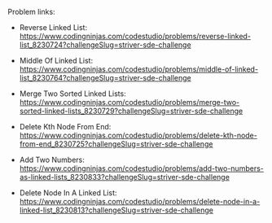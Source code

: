 Problem links:

-   Reverse Linked List: https://www.codingninjas.com/codestudio/problems/reverse-linked-list_8230724?challengeSlug=striver-sde-challenge

-   Middle Of Linked List: https://www.codingninjas.com/codestudio/problems/middle-of-linked-list_8230764?challengeSlug=striver-sde-challenge

-   Merge Two Sorted Linked Lists: https://www.codingninjas.com/codestudio/problems/merge-two-sorted-linked-lists_8230729?challengeSlug=striver-sde-challenge

-   Delete Kth Node From End: https://www.codingninjas.com/codestudio/problems/delete-kth-node-from-end_8230725?challengeSlug=striver-sde-challenge

-   Add Two Numbers: https://www.codingninjas.com/codestudio/problems/add-two-numbers-as-linked-lists_8230833?challengeSlug=striver-sde-challenge
 
-   Delete Node In A Linked List: https://www.codingninjas.com/codestudio/problems/delete-node-in-a-linked-list_8230813?challengeSlug=striver-sde-challenge



